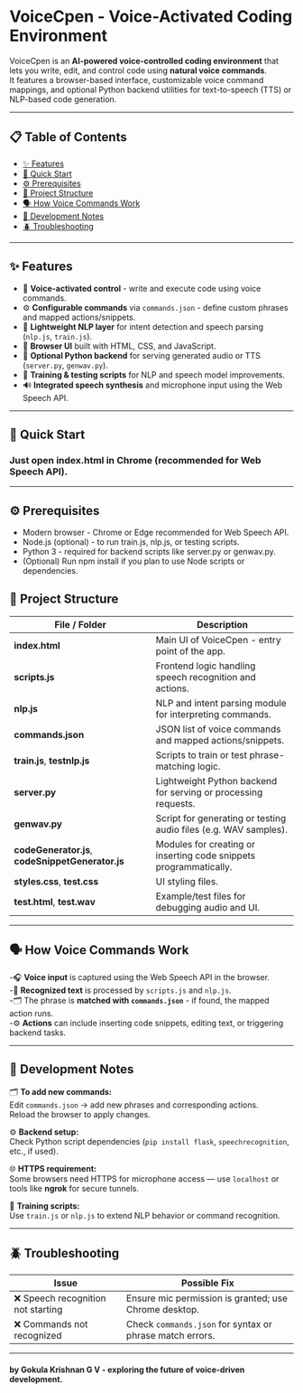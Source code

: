 # VoiceCpen - Voice-Activated Coding Environment

VoiceCpen is an **AI-powered voice-controlled coding environment** that lets you write, edit, and control code using **natural voice commands**.  
It features a browser-based interface, customizable voice command mappings, and optional Python backend utilities for text-to-speech (TTS) or NLP-based code generation.

---

## 📋 Table of Contents

- [✨ Features](#-features)
- [🚀 Quick Start](#-quick-start)
- [⚙️ Prerequisites](#️-prerequisites)
- [🧩 Project Structure](#-project-structure)
- [🗣️ How Voice Commands Work](#️-how-voice-commands-work)
- [🧠 Development Notes](#-development-notes)
- [🪲 Troubleshooting](#-troubleshooting)

---

## ✨ Features

- 🎤 **Voice-activated control** - write and execute code using voice commands.
- ⚙️ **Configurable commands** via `commands.json` - define custom phrases and mapped actions/snippets.
- 🧠 **Lightweight NLP layer** for intent detection and speech parsing (`nlp.js`, `train.js`).
- 🧩 **Browser UI** built with HTML, CSS, and JavaScript.
- 🐍 **Optional Python backend** for serving generated audio or TTS (`server.py`, `genwav.py`).
- 🧾 **Training & testing scripts** for NLP and speech model improvements.
- 🔊 **Integrated speech synthesis** and microphone input using the Web Speech API.

---

## 🚀 Quick Start

### Just open index.html in Chrome (recommended for Web Speech API).

---

## ⚙️ Prerequisites

- Modern browser - Chrome or Edge recommended for Web Speech API.
- Node.js (optional) - to run train.js, nlp.js, or testing scripts.
- Python 3 - required for backend scripts like server.py or genwav.py.
- (Optional) Run npm install if you plan to use Node scripts or dependencies.

## 🧩 Project Structure

| File / Folder | Description |
|----------------|--------------|
| **index.html** | Main UI of VoiceCpen - entry point of the app. |
| **scripts.js** | Frontend logic handling speech recognition and actions. |
| **nlp.js** | NLP and intent parsing module for interpreting commands. |
| **commands.json** | JSON list of voice commands and mapped actions/snippets. |
| **train.js**, **testnlp.js** | Scripts to train or test phrase-matching logic. |
| **server.py** | Lightweight Python backend for serving or processing requests. |
| **genwav.py** | Script for generating or testing audio files (e.g. WAV samples). |
| **codeGenerator.js**, **codeSnippetGenerator.js** | Modules for creating or inserting code snippets programmatically. |
| **styles.css**, **test.css** | UI styling files. |
| **test.html**, **test.wav** | Example/test files for debugging audio and UI. |

---

## 🗣️ How Voice Commands Work

-🎧 **Voice input** is captured using the Web Speech API in the browser.  
-🧠 **Recognized text** is processed by `scripts.js` and `nlp.js`.  
-🗂️ The phrase is **matched with `commands.json`** - if found, the mapped action runs.  
-⚙️ **Actions** can include inserting code snippets, editing text, or triggering backend tasks.  

---

## 🧠 Development Notes

🗂️ **To add new commands:**  
Edit `commands.json` → add new phrases and corresponding actions.  
Reload the browser to apply changes.

⚙️ **Backend setup:**  
Check Python script dependencies (`pip install flask`, `speechrecognition`, etc., if used).

🌐 **HTTPS requirement:**  
Some browsers need HTTPS for microphone access — use `localhost` or tools like **ngrok** for secure tunnels.

🔧 **Training scripts:**  
Use `train.js` or `nlp.js` to extend NLP behavior or command recognition.

---

## 🪲 Troubleshooting

| Issue | Possible Fix |
|--------|---------------|
| ❌ Speech recognition not starting | Ensure mic permission is granted; use Chrome desktop. |
| ❌ Commands not recognized | Check `commands.json` for syntax or phrase match errors. |

---

#### by Gokula Krishnan G V - exploring the future of voice-driven development.
